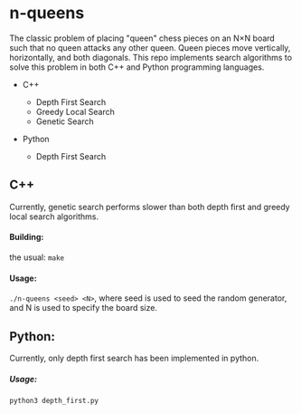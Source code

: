 # n-queens
The classic problem of placing "queen" chess pieces on an N×N board such that no queen attacks any other queen.  Queen pieces move vertically, horizontally, and both diagonals.  This repo implements search algorithms to solve this problem in both C++ and Python programming languages.

- C++
    - Depth First Search
    - Greedy Local Search
    - Genetic Search


- Python  
    - Depth First Search

## C++
Currently, genetic search performs slower than both depth first and greedy local search algorithms.

#### Building:
the usual:  `make`

#### Usage:
`./n-queens <seed> <N>`, where seed is used to seed the random generator, and N is used to specify the board size.


## Python:
Currently, only depth first search has been implemented in python.

##### Usage:
`python3 depth_first.py`
